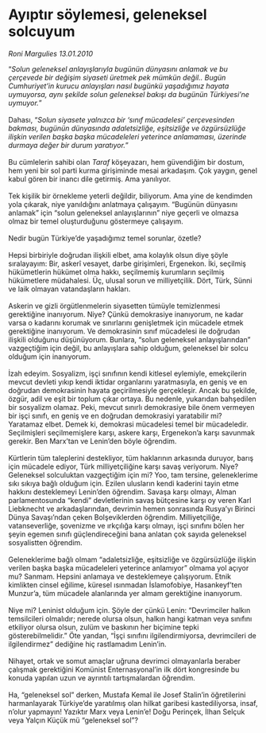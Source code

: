 # Ayıptır söylemesi, geleneksel solcuyum

*Roni Margulies 13.01.2010*

<div class="yazi">“<i>Solun geleneksel anlayışlarıyla bugünün dünyasını anlamak ve bu çerçevede bir değişim siyaseti üretmek pek mümkün değil.. Bugün Cumhuriyet’in kurucu anlayışları nasıl bugünkü yaşadığımız hayata uymuyorsa, aynı şekilde solun geleneksel bakışı da bugünün Türkiyesi’ne uymuyor.</i>” <br/><br/>Dahası, “<i>Solun siyasete yalnızca bir ‘sınıf mücadelesi’ çerçevesinden bakması, bugünün dünyasında adaletsizliğe, eşitsizliğe ve özgürsüzlüğe ilişkin verilen başka başka mücadeleleri yeterince anlamaması, üzerinde durmaya değer bir durum yaratıyor.</i>” <br/><br/>Bu cümlelerin sahibi olan <i>Taraf</i> köşeyazarı, hem güvendiğim bir dostum, hem yeni bir sol parti kurma girişiminde mesai arkadaşım. Çok yaygın, genel kabul gören bir inancı dile getirmiş. Ama yanılıyor. <br/><br/>Tek kişilik bir örnekleme yeterli değildir, biliyorum. Ama yine de kendimden yola çıkarak, niye yanıldığını anlatmaya çalışayım. “Bugünün dünyasını anlamak” için “solun geleneksel anlayışlarının” niye geçerli ve olmazsa olmaz bir temel oluşturduğunu göstermeye çalışayım. <br/><br/>Nedir bugün Türkiye’de yaşadığımız temel sorunlar, özetle? <br/><br/>Hepsi birbiriyle doğrudan ilişkili elbet, ama kolaylık olsun diye şöyle sıralayayım: Bir, askerî vesayet, darbe girişimleri, Ergenekon. İki, seçilmiş hükümetlerin hükümet olma hakkı, seçilmemiş kurumların seçilmiş hükümetlere müdahalesi. Üç, ulusal sorun ve milliyetçilik. Dört, Türk, Sünni ve laik olmayan vatandaşların hakları. <br/><br/>Askerin ve gizli örgütlenmelerin siyasetten tümüyle temizlenmesi gerektiğine inanıyorum. Niye? Çünkü demokrasiye inanıyorum, ne kadar varsa o kadarını korumak ve sınırlarını genişletmek için mücadele etmek gerektiğine inanıyorum. Ve demokrasinin sınıf mücadelesi ile doğrudan ilişkili olduğunu düşünüyorum. Bunlara, “solun geleneksel anlayışlarından” vazgeçtiğim için değil, bu anlayışlara sahip olduğum, geleneksel bir solcu olduğum için inanıyorum. <br/><br/>İzah edeyim. Sosyalizm, işçi sınıfının kendi kitlesel eylemiyle, emekçilerin mevcut devleti yıkıp kendi iktidar organlarını yaratmasıyla, en geniş ve en doğrudan demokrasinin hayata geçirilmesiyle gerçekleşir. Ancak bu şekilde, özgür, adil ve eşit bir toplum çıkar ortaya. Bu nedenle, yukarıdan bahşedilen bir sosyalizm olamaz. Peki, mevcut sınırlı demokrasiye bile önem vermeyen bir işçi sınıfı, en geniş ve en doğrudan demokrasiyi yaratabilir mi? Yaratamaz elbet. Demek ki, demokrasi mücadelesi temel bir mücadeledir. Seçilmişleri seçilmemişlere karşı, askere karşı, Ergenekon’a karşı savunmak gerekir. Ben Marx’tan ve Lenin’den böyle öğrendim. <br/><br/>Kürtlerin tüm taleplerini destekliyor, tüm haklarının arkasında duruyor, barış için mücadele ediyor, Türk milliyetçiliğine karşı savaş veriyorum. Niye? Geleneksel solculuktan vazgeçtiğim için mi? Yoo, tam tersine, geleneklerime sıkı sıkıya bağlı olduğum için. Ezilen ulusların kendi kaderini tayin etme hakkını desteklemeyi Lenin’den öğrendim. Savaşa karşı olmayı, Alman parlamentosunda “kendi” devletlerinin savaş bütçesine karşı oy veren Karl Liebknecht ve arkadaşlarından, devrimin hemen sonrasında Rusya’yı Birinci Dünya Savaşı’ndan çeken Bolşeviklerden öğrendim. Milliyetçiliğe, vatanseverliğe, şovenizme ve ırkçılığa karşı olmayı, işçi sınıfını bölen her şeyin egemen sınıfı güçlendireceğini bana anlatan çok sayıda geleneksel sosyalistten öğrendim. <br/><br/>Geleneklerime bağlı olmam “adaletsizliğe, eşitsizliğe ve özgürsüzlüğe ilişkin verilen başka başka mücadeleleri yeterince anlamıyor” olmama yol açıyor mu? Sanmam. Hepsini anlamaya ve desteklemeye çalışıyorum. Etnik kimlikten cinsel eğilime, küresel ısınmadan İslamofobiye, Hasankeyf’ten Munzur’a, tüm mücadele alanlarında yer almam gerektiğine inanıyorum. <br/><br/>Niye mi? Leninist olduğum için. Şöyle der çünkü Lenin: “Devrimciler halkın temsilcileri olmalıdır; nerede olursa olsun, halkın hangi katman veya sınıfını etkiliyor olursa olsun, zulüm ve baskının her biçimine tepki gösterebilmelidir.” Öte yandan, “İşçi sınıfını ilgilendirmiyorsa, devrimcileri de ilgilendirmez” dediğine hiç rastlamadım Lenin’in. <br/><br/>Nihayet, ortak ve somut amaçlar uğruna devrimci olmayanlarla beraber çalışmak gerektiğini Komünist Enternasyonal’in ilk dört kongresinde bu konuda yapılan uzun ve ayrıntılı tartışmalardan öğrendim. <br/><br/>Ha, “geleneksel sol” derken, Mustafa Kemal ile Josef Stalin’in öğretilerini harmanlayarak Türkiye’de yaratılmış olan hilkat garibesi kastediliyorsa, insaf, n’olur yapmayın! Yazıktır Marx veya Lenin’e! Doğu Perinçek, İlhan Selçuk veya Yalçın Küçük mü “geleneksel sol”?</div>
